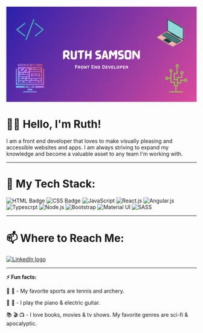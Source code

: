 
![Github Banner](./images/github_banner.png)

# 👋🏽 Hello, I'm Ruth!

I am a front end developer that loves to make visually pleasing and accessible websites and apps. I am always striving to expand my knowledge and become a valuable asset to any team I'm working with. 

---

# 🔨  My Tech Stack: 

![HTML Badge](https://img.shields.io/badge/HTML5-E34F26?style=for-the-badge&logo=html5&logoColor=white)
![CSS Badge](https://img.shields.io/badge/CSS3-1572B6?style=for-the-badge&logo=css3&logoColor=white)
![JavaScript](https://img.shields.io/badge/JavaScript-F7DF1E?style=for-the-badge&logo=javascript&logoColor=black)
![React.js](https://img.shields.io/badge/React-20232A?style=for-the-badge&logo=react&logoColor=61DAFB)
![Angular.js](https://img.shields.io/badge/AngularJS-E23237?style=for-the-badge&logo=angularjs&logoColor=white)
![Typescrpt](https://img.shields.io/badge/TypeScript-007ACC?style=for-the-badge&logo=typescript&logoColor=white)
![Node.js](https://img.shields.io/badge/Node.js-43853D?style=for-the-badge&logo=node.js&logoColor=white)
![Bootstrap](https://img.shields.io/badge/Bootstrap-563D7C?style=for-the-badge&logo=bootstrap&logoColor=white)
![Material UI](https://img.shields.io/badge/Material--UI-0081CB?style=for-the-badge&logo=material-ui&logoColor=white)
![SASS](https://img.shields.io/badge/Sass-CC6699?style=for-the-badge&logo=sass&logoColor=white)



---
 
# 📫 Where to Reach Me: 

<a href='https://www.linkedin.com/in/ruthsamson'>
    <img src='https://img.shields.io/badge/LinkedIn-0077B5?style=for-the-badge&logo=linkedin&logoColor=white' alt='LinkedIn logo' >
</a>

---

**⚡ Fun facts:** 

🎾 🏹 - My favorite sports are tennis and archery. 
 
🎹 🎸 - I play the piano & electric guitar.

📚 🎬 📺 - I love books, movies & tv shows. My favorite genres are sci-fi & apocalyptic.   

